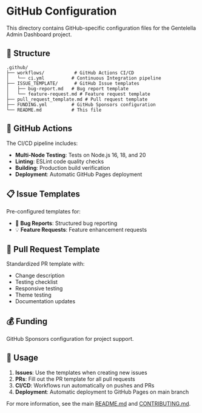# GitHub Configuration

This directory contains GitHub-specific configuration files for the Gentelella Admin Dashboard project.

## 📁 Structure

```
.github/
├── workflows/           # GitHub Actions CI/CD
│   └── ci.yml          # Continuous Integration pipeline
├── ISSUE_TEMPLATE/      # GitHub Issue templates
│   ├── bug-report.md   # Bug report template
│   └── feature-request.md # Feature request template
├── pull_request_template.md # Pull request template
├── FUNDING.yml         # GitHub Sponsors configuration
└── README.md           # This file
```

## 🚀 GitHub Actions

The CI/CD pipeline includes:
- **Multi-Node Testing**: Tests on Node.js 16, 18, and 20
- **Linting**: ESLint code quality checks
- **Building**: Production build verification
- **Deployment**: Automatic GitHub Pages deployment

## 📋 Issue Templates

Pre-configured templates for:
- 🐛 **Bug Reports**: Structured bug reporting
- 💡 **Feature Requests**: Feature enhancement requests

## 🔄 Pull Request Template

Standardized PR template with:
- Change description
- Testing checklist
- Responsive testing
- Theme testing
- Documentation updates

## 💰 Funding

GitHub Sponsors configuration for project support.

## 🎯 Usage

1. **Issues**: Use the templates when creating new issues
2. **PRs**: Fill out the PR template for all pull requests
3. **CI/CD**: Workflows run automatically on pushes and PRs
4. **Deployment**: Automatic deployment to GitHub Pages on main branch

For more information, see the main [README.md](../README.md) and [CONTRIBUTING.md](../CONTRIBUTING.md).
